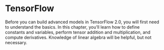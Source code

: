 # TensorFlow

Before you can build advanced models in TensorFlow 2.0, you will first need to understand the basics. In this chapter, you’ll learn how to define constants and variables, perform tensor addition and multiplication, and compute derivatives. Knowledge of linear algebra will be helpful, but not necessary.

